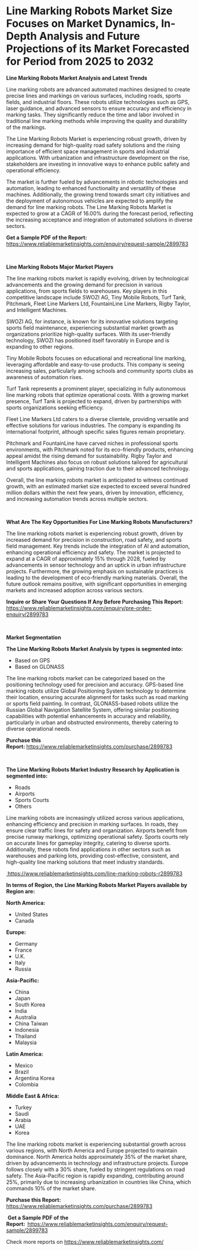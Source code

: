 <p><h1>Line Marking Robots Market Size Focuses on Market Dynamics, In-Depth Analysis and Future Projections of its Market Forecasted for Period from 2025 to 2032</h1></p><p><strong>Line Marking Robots Market Analysis and Latest Trends</strong></p>
<p><p>Line marking robots are advanced automated machines designed to create precise lines and markings on various surfaces, including roads, sports fields, and industrial floors. These robots utilize technologies such as GPS, laser guidance, and advanced sensors to ensure accuracy and efficiency in marking tasks. They significantly reduce the time and labor involved in traditional line marking methods while improving the quality and durability of the markings.</p><p>The Line Marking Robots Market is experiencing robust growth, driven by increasing demand for high-quality road safety solutions and the rising importance of efficient space management in sports and industrial applications. With urbanization and infrastructure development on the rise, stakeholders are investing in innovative ways to enhance public safety and operational efficiency. </p><p>The market is further fueled by advancements in robotic technologies and automation, leading to enhanced functionality and versatility of these machines. Additionally, the growing trend towards smart city initiatives and the deployment of autonomous vehicles are expected to amplify the demand for line marking robots. The Line Marking Robots Market is expected to grow at a CAGR of 16.00% during the forecast period, reflecting the increasing acceptance and integration of automated solutions in diverse sectors.</p></p>
<p><strong>Get a Sample PDF of the Report:&nbsp;</strong> <a href="https://www.reliablemarketinsights.com/enquiry/request-sample/2899783?utm_campaign=3015&utm_medium=2&utm_source=Github&utm_content=ia&utm_term=16032025&utm_id=line-marking-robots">https://www.reliablemarketinsights.com/enquiry/request-sample/2899783</a></p>
<p>&nbsp;</p>
<p><strong>Line Marking Robots Major Market Players</strong></p>
<p><p>The line marking robots market is rapidly evolving, driven by technological advancements and the growing demand for precision in various applications, from sports fields to warehouses. Key players in this competitive landscape include SWOZI AG, Tiny Mobile Robots, Turf Tank, Pitchmark, Fleet Line Markers Ltd, FountainLine Line Markers, Rigby Taylor, and Intelligent Machines.</p><p>SWOZI AG, for instance, is known for its innovative solutions targeting sports field maintenance, experiencing substantial market growth as organizations prioritize high-quality surfaces. With its user-friendly technology, SWOZI has positioned itself favorably in Europe and is expanding to other regions.</p><p>Tiny Mobile Robots focuses on educational and recreational line marking, leveraging affordable and easy-to-use products. This company is seeing increasing sales, particularly among schools and community sports clubs as awareness of automation rises.</p><p>Turf Tank represents a prominent player, specializing in fully autonomous line marking robots that optimize operational costs. With a growing market presence, Turf Tank is projected to expand, driven by partnerships with sports organizations seeking efficiency.</p><p>Fleet Line Markers Ltd caters to a diverse clientele, providing versatile and effective solutions for various industries. The company is expanding its international footprint, although specific sales figures remain proprietary.</p><p>Pitchmark and FountainLine have carved niches in professional sports environments, with Pitchmark noted for its eco-friendly products, enhancing appeal amidst the rising demand for sustainability. Rigby Taylor and Intelligent Machines also focus on robust solutions tailored for agricultural and sports applications, gaining traction due to their advanced technology.</p><p>Overall, the line marking robots market is anticipated to witness continued growth, with an estimated market size expected to exceed several hundred million dollars within the next few years, driven by innovation, efficiency, and increasing automation trends across multiple sectors.</p></p>
<p>&nbsp;</p>
<p><strong>What Are The Key Opportunities For Line Marking Robots Manufacturers?</strong></p>
<p><p>The line marking robots market is experiencing robust growth, driven by increased demand for precision in construction, road safety, and sports field management. Key trends include the integration of AI and automation, enhancing operational efficiency and safety. The market is projected to expand at a CAGR of approximately 15% through 2028, fueled by advancements in sensor technology and an uptick in urban infrastructure projects. Furthermore, the growing emphasis on sustainable practices is leading to the development of eco-friendly marking materials. Overall, the future outlook remains positive, with significant opportunities in emerging markets and increased adoption across various sectors.</p></p>
<p><strong>Inquire or Share Your Questions If Any Before Purchasing This Report:</strong> <a href="https://www.reliablemarketinsights.com/enquiry/pre-order-enquiry/2899783?utm_campaign=3015&utm_medium=2&utm_source=Github&utm_content=ia&utm_term=16032025&utm_id=line-marking-robots">https://www.reliablemarketinsights.com/enquiry/pre-order-enquiry/2899783</a></p>
<p>&nbsp;</p>
<p><strong>Market Segmentation</strong></p>
<p><strong>The Line Marking Robots Market Analysis by types is segmented into:</strong></p>
<p><ul><li>Based on GPS</li><li>Based on GLONASS</li></ul></p>
<p><p>The line marking robots market can be categorized based on the positioning technology used for precision and accuracy. GPS-based line marking robots utilize Global Positioning System technology to determine their location, ensuring accurate alignment for tasks such as road marking or sports field painting. In contrast, GLONASS-based robots utilize the Russian Global Navigation Satellite System, offering similar positioning capabilities with potential enhancements in accuracy and reliability, particularly in urban and obstructed environments, thereby catering to diverse operational needs.</p></p>
<p><strong>Purchase this Report:&nbsp;</strong><a href="https://www.reliablemarketinsights.com/purchase/2899783?utm_campaign=3015&utm_medium=2&utm_source=Github&utm_content=ia&utm_term=16032025&utm_id=line-marking-robots">https://www.reliablemarketinsights.com/purchase/2899783</a></p>
<p>&nbsp;</p>
<p><strong>The Line Marking Robots Market Industry Research by Application is segmented into:</strong></p>
<p><ul><li>Roads</li><li>Airports</li><li>Sports Courts</li><li>Others</li></ul></p>
<p><p>Line marking robots are increasingly utilized across various applications, enhancing efficiency and precision in marking surfaces. In roads, they ensure clear traffic lines for safety and organization. Airports benefit from precise runway markings, optimizing operational safety. Sports courts rely on accurate lines for gameplay integrity, catering to diverse sports. Additionally, these robots find applications in other sectors such as warehouses and parking lots, providing cost-effective, consistent, and high-quality line marking solutions that meet industry standards.</p></p>
<p><a href="https://www.reliablemarketinsights.com/line-marking-robots-r2899783?utm_campaign=3015&utm_medium=2&utm_source=Github&utm_content=ia&utm_term=16032025&utm_id=line-marking-robots">&nbsp;https://www.reliablemarketinsights.com/line-marking-robots-r2899783</a></p>
<p><strong>In terms of Region, the Line Marking Robots Market Players available by Region are:</strong></p>
<p>
    <p> <strong> North America: </strong>
        <ul>
            <li>United States</li>
            <li>Canada</li>
        </ul>
        </p> 
    <p> <strong> Europe: </strong>
        <ul>
            <li>Germany</li>
            <li>France</li>
            <li>U.K.</li>
            <li>Italy</li>
            <li>Russia</li>
        </ul>
        </p> 
    <p> <strong> Asia-Pacific: </strong>
        <ul>
            <li>China</li>
            <li>Japan</li>
            <li>South Korea</li>
            <li>India</li>
            <li>Australia</li>
            <li>China Taiwan</li>
            <li>Indonesia</li>
            <li>Thailand</li>
            <li>Malaysia</li>
        </ul>
        </p> 
    <p> <strong> Latin America: </strong>
        <ul>
            <li>Mexico</li>
            <li>Brazil</li>
            <li>Argentina Korea</li>
            <li>Colombia</li>
        </ul>
        </p> 
    <p> <strong> Middle East & Africa: </strong>
        <ul>
            <li>Turkey</li>
            <li>Saudi</li>
            <li>Arabia</li>
            <li>UAE</li>
            <li>Korea</li>
        </ul>
    </p>
    </p>
<p><p>The line marking robots market is experiencing substantial growth across various regions, with North America and Europe projected to maintain dominance. North America holds approximately 35% of the market share, driven by advancements in technology and infrastructure projects. Europe follows closely with a 30% share, fueled by stringent regulations on road safety. The Asia-Pacific region is rapidly expanding, contributing around 25%, primarily due to increasing urbanization in countries like China, which commands 10% of the market share.</p></p>
<p><strong>Purchase this Report: </strong><a href="https://www.reliablemarketinsights.com/purchase/2899783?utm_campaign=3015&utm_medium=2&utm_source=Github&utm_content=ia&utm_term=16032025&utm_id=line-marking-robots">https://www.reliablemarketinsights.com/purchase/2899783</a></p>
<p>&nbsp;<strong>Get a Sample PDF of the Report:&nbsp;&nbsp;</strong><a href="https://www.reliablemarketinsights.com/enquiry/request-sample/2899783?utm_campaign=3015&utm_medium=2&utm_source=Github&utm_content=ia&utm_term=16032025&utm_id=line-marking-robots">https://www.reliablemarketinsights.com/enquiry/request-sample/2899783</a></p>
<p><strong></strong></p>
<p>Check more reports on <a href="https://www.reliablemarketinsights.com/?utm_campaign=3015&utm_medium=2&utm_source=Github&utm_content=ia&utm_term=16032025&utm_id=line-marking-robots">https://www.reliablemarketinsights.com/</a></p>